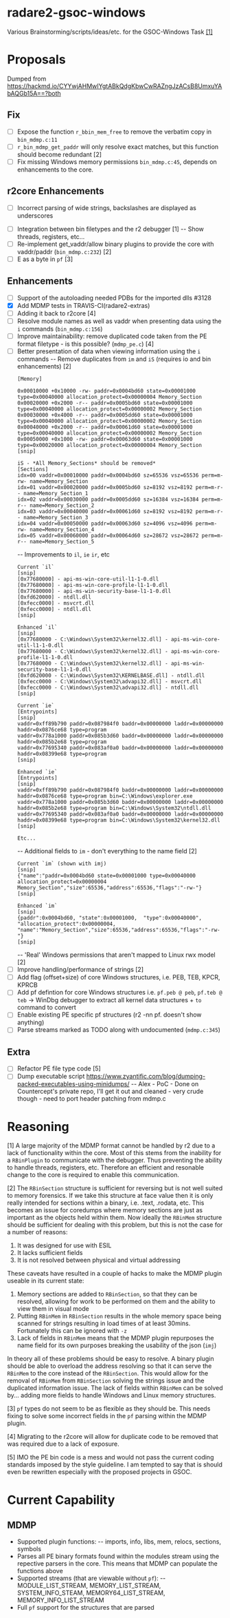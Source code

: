 # radare2-gsoc-windows
Various Brainstorming/scripts/ideas/etc. for the GSOC-Windows Task [[1]](http://rada.re/gsoc/2017/ideas.html#title_5)

# Proposals

Dumped from https://hackmd.io/CYYwjAHMwIYgtABkQdgKbwCwRAZngJzACsB8UmxuYAbAQGb15A==?both

## Fix

- [ ] Expose the function `r_bbin_mem_free` to remove the verbatim copy in `bin_mdmp.c:11`
- [ ] `r_bin_mdmp_get_paddr` will only resolve exact matches, but this function should become redundant [2]
- [ ] Fix missing Windows memory permissions `bin_mdmp.c:45`, depends on enhancements to the core.

## r2core Enhancements

- [ ] Incorrect parsing of wide strings, backslashes are displayed as underscores
* [ ] Integration between bin filetypes and the r2 debugger [1]
-- Show threads, registers, etc...
* [ ] Re-implement get_vaddr/allow binary plugins to provide the core with vaddr/paddr (`bin_mdmp.c:232`) [2]
* [ ] E as a byte in `pf` [3]

## Enhancements

* [ ] Support of the autoloading needed PDBs for the imported dlls #3128
* [x] Add MDMP tests in TRAVIS-CI(radare2-extras)
* [ ] Adding it back to r2core [4]
* [ ] Resolve module names as well as vaddr when presenting data using the `i` commands (`bin_mdmp.c:156`)
* [ ] Improve maintainability: remove duplicated code taken from the PE format filetype - is this possible? (`mdmp_pe.c`) [4]
* [ ] Better presentation of data when viewing information using the `i` commands
-- Remove duplicates from `im` and `iS` (requires io and bin enhancements) [2]
    ```
    [Memory]

    0x00010000 +0x10000 -rw- paddr=0x0004bd60 state=0x00001000 type=0x00040000 allocation_protect=0x00000004 Memory_Section
    0x00020000 +0x2000 -r-- paddr=0x0005bd60 state=0x00001000 type=0x00040000 allocation_protect=0x00000002 Memory_Section
    0x00030000 +0x4000 -r-- paddr=0x0005dd60 state=0x00001000 type=0x00040000 allocation_protect=0x00000002 Memory_Section
    0x00040000 +0x2000 -r-- paddr=0x00061d60 state=0x00001000 type=0x00040000 allocation_protect=0x00000002 Memory_Section
    0x00050000 +0x1000 -rw- paddr=0x00063d60 state=0x00001000 type=0x00020000 allocation_protect=0x00000004 Memory_Section
    [snip]
    
    iS - *All Memory_Sections* should be removed*
    [Sections]
    idx=00 vaddr=0x00010000 paddr=0x0004bd60 sz=65536 vsz=65536 perm=m-rw- name=Memory_Section
    idx=01 vaddr=0x00020000 paddr=0x0005bd60 sz=8192 vsz=8192 perm=m-r-- name=Memory_Section_1
    idx=02 vaddr=0x00030000 paddr=0x0005dd60 sz=16384 vsz=16384 perm=m-r-- name=Memory_Section_2
    idx=03 vaddr=0x00040000 paddr=0x00061d60 sz=8192 vsz=8192 perm=m-r-- name=Memory_Section_3
    idx=04 vaddr=0x00050000 paddr=0x00063d60 sz=4096 vsz=4096 perm=m-rw- name=Memory_Section_4
    idx=05 vaddr=0x00060000 paddr=0x00064d60 sz=28672 vsz=28672 perm=m-r-- name=Memory_Section_5
    ```
    -- Improvements to `il`, `ie` `ir`, etc
    ```
    Current `il`
    [snip]
    [0x77680000] - api-ms-win-core-util-l1-1-0.dll
    [0x77680000] - api-ms-win-core-profile-l1-1-0.dll
    [0x77680000] - api-ms-win-security-base-l1-1-0.dll
    [0xfd620000] - ntdll.dll
    [0xfecc0000] - msvcrt.dll
    [0xfecc0000] - ntdll.dll
    [snip]
    
    Enhanced `il`
    [snip]
    [0x77680000 - C:\Windows\System32\kernel32.dll] - api-ms-win-core-util-l1-1-0.dll
    [0x77680000 - C:\Windows\System32\kernel32.dll] - api-ms-win-core-profile-l1-1-0.dll
    [0x77680000 - C:\Windows\System32\kernel32.dll] - api-ms-win-security-base-l1-1-0.dll
    [0xfd620000 - C:\Windows\System32\KERNELBASE.dll] - ntdll.dll
    [0xfecc0000 - C:\Windows\System32\advapi32.dll] - msvcrt.dll
    [0xfecc0000 - C:\Windows\System32\advapi32.dll] - ntdll.dll
    [snip]
    
    Current `ie`
    [Entrypoints]
    [snip]
    vaddr=0xff89b790 paddr=0x087984f0 baddr=0x00000000 laddr=0x00000000 haddr=0x0876ce68 type=program
    vaddr=0x778a1000 paddr=0x085b3d60 baddr=0x00000000 laddr=0x00000000 haddr=0x085b2e68 type=program
    vaddr=0x77695340 paddr=0x083af0a0 baddr=0x00000000 laddr=0x00000000 haddr=0x08399e68 type=program
    [snip]
    
    Enhanced `ie`
    [Entrypoints]
    [snip]
    vaddr=0xff89b790 paddr=0x087984f0 baddr=0x00000000 laddr=0x00000000 haddr=0x0876ce68 type=program bin=C:\Windows\explorer.exe
    vaddr=0x778a1000 paddr=0x085b3d60 baddr=0x00000000 laddr=0x00000000 haddr=0x085b2e68 type=program bin=C:\Windows\System32\ntdll.dll
    vaddr=0x77695340 paddr=0x083af0a0 baddr=0x00000000 laddr=0x00000000 haddr=0x08399e68 type=program bin=C:\Windows\System32\kernel32.dll
    [snip]
    
    Etc...
    ```
    -- Additional fields to `im` - don't everything to the name field [2]
    ```
    Current `im` (shown with imj)
    [snip]
    {"name":"paddr=0x0004bd60 state=0x00001000 type=0x00040000 allocation_protect=0x00000004 Memory_Section","size":65536,"address":65536,"flags":"-rw-"}
    [snip]
    
    Enhanced `im`
    [snip]
    {paddr":0x0004bd60, "state":0x00001000,  "type":0x00040000", "allocation_protect":0x00000004, "name":"Memory_Section","size":65536,"address":65536,"flags":"-rw-"}
    [snip]
    ```
    -- 'Real' Windows permissions that aren't mapped to Linux rwx model [2]
* [ ] Improve handling/performance of strings [2]
* [ ] Add flag (offset+size) of core Windows structures, i.e. PEB, TEB, KPCR, KPRCB
* [ ] Add pf defintion for core Windows structures i.e. `pf.peb @ peb`, `pf.teb @ teb` 
->  WinDbg debugger to extract all kernel data structures + `to` command to convert
* [ ] Enable existing PE specific pf structures (r2 -nn pf. doesn't show anything)
* [ ] Parse streams marked as TODO along with undocumented (`mdmp.c:345`)

## Extra

* [ ] Refactor PE file type code [5]
* [ ] Dump executable script https://www.zyantific.com/blog/dumping-packed-executables-using-minidumps/
-- Alex - PoC - Done on Countercept's private repo, I'll get it out and cleaned - very crude though - need to port header patching from mdmp.c

# Reasoning

[1] A large majority of the MDMP format cannot be handled by r2 due to a lack of functionality within the core. Most of this stems from the inability for a `RBinPlugin` to communicate with the debugger. Thus preventing the ability to handle threads, registers, etc. Therefore an efficient and resonable change to the core is required to enable this communication.

[2] The `RBinSection` structure is sufficient for reversing but is not well suited to memory forensics. If we take this structure at face value then it is only really intended for sections within a binary, i.e. .text, .rodata, etc. This becomes an issue for coredumps where memory sections are just as important as the objects held within them. Now ideally the `RBinMem` structure should be sufficient for dealing with this problem, but this is not the case for a number of reasons: 

1. It was designed for use with ESIL
2. It lacks sufficient fields
3. It is not resolved between physical and virtual addressing

These caveats have resulted in a couple of hacks to make the MDMP plugin useable in its current state:

1. Memory sections are added to `RBinSection`, so that they can be resolved, allowing for work to be performed on them and the ability to view them in visual mode
2. Putting `RBinMem` in `RBinSection` results in the whole memory space being scanned for strings resulting in load times of at least 30mins. Fortunately this can be ignored with `-z`
3. Lack of fields in `RBinMem` means that the MDMP plugin repurposes the name field for its own purposes breaking the usability of the json (`imj`)

In theory all of these problems should be easy to resolve. A binary plugin should be able to overload the address resolving so that it can serve the `RBinMem` to the core instead of the `RBinSection`. This would allow for the removal of `RBinMem` from `RBinSection` solving the strings issue and the duplicated information issue. The lack of fields within `RBinMem` can be solved by... adding more fields to handle Windows and Linux memory structures.

[3] `pf` types do not seem to be as flexible as they should be. This needs fixing to solve some incorrect fields in the `pf` parsing within the MDMP plugin.

[4] Migrating to the r2core will allow for duplicate code to be removed that was required due to a lack of exposure.

[5] IMO the PE bin code is a mess and would not pass the current coding standards imposed by the style guideline. I am tempted to say that is should even be rewritten especially with the proposed projects in GSOC.

# Current Capability

## MDMP

- Supported plugin functions:
-- imports, info, libs, mem, relocs, sections, symbols
- Parses all PE binary formats found within the modules stream using the repective parsers in the core. This means that MDMP can populate the functions above
- Supported streams (that are viewable without `pf`):
-- MODULE_LIST_STREAM, MEMORY_LIST_STREAM, SYSTEM_INFO_STEAM, MEMORY64_LIST_STREAM, MEMORY_INFO_LIST_STREAM
- Full `pf` support for the structures that are parsed
